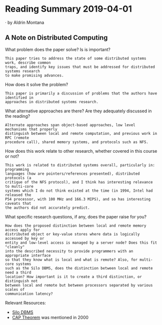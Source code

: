 # Reading Summary 2019-04-01

&middot; by Aldrin Montana

## A Note on Distributed Computing

What problem does the paper solve? Is is important?
  
    This paper tries to address the state of some distributed systems work, describe common
    traps, and identify key issues that must be addressed for distributed systems research
    to make promising advances.

How does it solve the problem?

    This paper is primarily a discussion of problems that the authors have identified in
    approaches in distributed systems research.
  
What alternative approaches are there? Are they adequately discussed in the reading?
  
    Alternate approaches span object-based approaches, low level mechanisms that properly
    distinguish between local and remote computation, and previous work in RPC (remote
    procedure call), shared memory systems, and protocols such as NFS.
  
How does this work relate to other research, whether covered in this course or not?

    This work is related to distributed systems overall, particularly in: programming
    languages (how are pointers/references presented), distributed protocols (a
    critique of the NFS protocol), and I think has interesting relevance to multi-core
    systems which I do not think existed at the time (in 1994, Intel had released the
    P54 processor, with 100 MHz and 166.3 MIPS), and so has interesting caveats that
    the authors did not accurately predict.

What specific research questions, if any, does the paper raise for you?

    How does the proposed distinction between local and remote memory access apply for
    distributed object or key-value stores where data is logically accessed by key or
    entity and low-level access is managed by a server node? Does this fit "cleanly"
    into the described necessity to provide programmers with an appropriate interface
    so that they know what is local and what is remote? Also, for multi-core systems
    such as the Silo DBMS, does the distinction between local and remote need a third
    location? How important is it to create a third distinction, or distinguish not
    between local and remote but between processors separated by various scales of
    communication latency?

Relevant Resources:
* [Silo DBMS][paper-silo]
* [CAP Theorem][talk-brewer-cap] was mentioned in 2000


<!-- Links -->
[paper-silo]: https://dl.acm.org/citation.cfm?id=2522713
[talk-brewer-cap]: http://pld.cs.luc.edu/courses/353/spr11/notes/brewer_keynote.pdf
